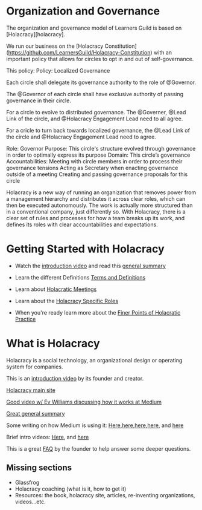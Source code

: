 # Organization and Governance

The organization and governance model of Learners Guild is based on [Holacracy][holacracy].

We run our business on the [Holacracy Constitution] (https://github.com/LearnersGuild/Holacracy-Constitution) with an important policy that allows for circles to opt in and out of self-governance.

This policy:
Policy: Localized Governance

Each circle shall delegate its governance authority to the role of @Governor.

The @Governor of each circle shall have exclusive authority of passing governance in their circle.

For a circle to evolve to distributed governance.  The @Governer, @Lead Link of the circle, and @Holacracy Engagement Lead need to all agree.

For a cricle to turn back towards localized governance, the @Lead Link of the circle and @Holacracy Engagement Lead need to agree.

Role: Governor
Purpose:  This circle's structure evolved through governance in order to optimally express its purpose 
Domain: This circle’s governance
Accountabilities:
Meeting with circle members in order to process their governance tensions
Acting as Secretary when enacting governance outside of a meeting
Creating and passing governance proposals for this circle

Holacracy is a new way of running an organization that removes power from a management hierarchy and distributes it across clear roles, which can then be executed autonomously. The work is actually more structured than in a conventional company, just differently so. With Holacracy, there is a clear set of rules and processes for how a team breaks up its work, and defines its roles with clear accountabilities and expectations.

# Getting Started with Holacracy
- Watch the [introduction video](http://holacracy.org/intro) and read this [general summary](http://chrisriedy.me/2013/05/28/holacracy-a-social-technology-for-purposeful-organisation/)

- Learn the different Definitions [Terms and Definitions](https://github.com/LearnersGuild/guide/blob/master/Operating%20Model/Holacracy/Holacracy-Terms-and-Definitions.md)

- Learn about [Holacratic Meetings](https://github.com/LearnersGuild/guide/blob/master/Operating%20Model/Holacracy/Holacracy-Meetings.md)

- Learn about the [Holacracy Specific Roles](https://github.com/LearnersGuild/guide/blob/master/Operating%20Model/Holacracy/Holacracy-Specific-Roles.md)

- When you're ready learn more about the [Finer Points of Holacratic Practice](https://github.com/LearnersGuild/guide/blob/master/Operating%20Model/Holacracy/Finer-Points-of-Holacracy.md)

# What is Holacracy
Holacracy is a social technology, an organizational design or operating system for companies.

This is an [introduction video](http://holacracy.org/intro) by its founder and creator.

[Holacracy main site](http://holacracy.org)

[Good video w/ Ev Williams discussing how it works at Medium](http://holacracy.org/blog/evan-williams-on-building-a-mindful-company#%21)

[Great general summary](http://chrisriedy.me/2013/05/28/holacracy-a-social-technology-for-purposeful-organisation/)

Some writing on how Medium is using it: [Here](http://firstround.com/article/How-Medium-is-building-a-new-kind-of-company-with-no-managers#),[here](https://medium.com/about-holacracy),[here](https://medium.com/about-holacracy/93446941a52a),[here](https://medium.com/about-holacracy/fdf89d9007f7), and [here](https://medium.com/about-holacracy/36e599a8b6c5)

Brief intro videos: [Here](http://www.youtube.com/watch?v=nG-9fgSNLDQ), and [here](http://www.youtube.com/watch?v=EPVR-oqvC_g)

This is a great [FAQ](http://clarifyingquestions.wordpress.com/) by the founder to help answer some deeper questions.


## Missing sections

* Glassfrog
* Holacracy coaching (what is it, how to get it)
* Resources: the book, holacracy site, articles, re-inventing organizations, videos...etc.
